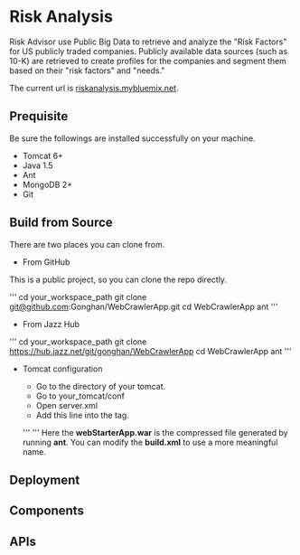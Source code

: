 # Risk Analysis

Risk Advisor use Public Big Data to retrieve and analyze the "Risk Factors" for US publicly traded companies. Publicly available data sources (such as 10-K) are retrieved to create profiles for the companies and segment them based on their "risk factors" and "needs."

The current url is [riskanalysis.mybluemix.net](http://riskanalysis.mybluemix.net/).

## Prequisite

Be sure the followings are installed successfully on your machine.

*   Tomcat 6+
*   Java 1.5
*   Ant
*   MongoDB 2+
*   Git

## Build from Source

There are two places you can clone from.

* From GitHub

This is a public project, so you can clone the repo directly.

'''
cd your_workspace_path
git clone git@github.com:Gonghan/WebCrawlerApp.git
cd WebCrawlerApp
ant
'''

* From Jazz Hub

'''
cd your_workspace_path
git clone https://hub.jazz.net/git/gonghan/WebCrawlerApp
cd WebCrawlerApp
ant
'''
* Tomcat configuration
  * Go to the directory of your tomcat.
  * Go to your_tomcat/conf
  * Open server.xml
  * Add this line into the <host> tag.
  
  '''
  <Context docBase="your_workspace/WebCrawlerApp/webStarterApp.war" path="/" reloadable="true"/>
  '''
  Here the **webStarterApp.war** is the compressed file generated by running **ant**. You can modify the **build.xml** to use a more meaningful name.

## Deployment

## Components

## APIs
